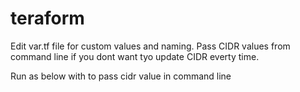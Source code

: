 # teraform



Edit var.tf file for custom values and naming.
Pass CIDR values from command line if you dont want tyo update CIDR everty time.


Run as below with to pass cidr value in command line

